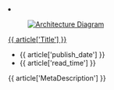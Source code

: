 <!-- This file is automatically generated by build/architectures/build_index.py. Any updates will be lost. -->

<!-- markdownlint-disable MD033 -->

<li class="grid-item item-column" data-categories="{% for cat in article['category'] %}{{ categories[cat] }} {% endfor %}">
<article class="card">
    <div class="card-header has-margin-bottom-none" aria-hidden="true">
        <figure class="image diagram has-height-175 has-overflow-hidden level">
            <a href="{{ article['http_url'] }}"><img src="/azure/architecture/browse/thumbs/{{ article['name'] }}.png" class="diagram" alt="Architecture Diagram" data-linktype="relative-path"></a>
        </figure>
    </div>
    <div class="card-content">
        <a class="card-content-title has-margin-top-none" href="{{ article['http_url'] }}">
            <p>{{ article['Title'] }}</p>
        </a>
        <ul class="card-content-metadata">
            <li>{{ article['publish_date'] }}</li>
            <li>{{ article['read_time'] }}</li>
        </ul>
        <p class="card-content-description">{{ article['MetaDescription'] }}</p>
        <div class="bottom-to-top-fade is-hidden-mobile"></div>
    </div>
</article>
</li>
